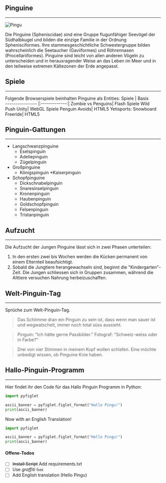 <article class=*markdown-body*>

# Pinguine
___

![Pingu](https://user-content.gitlab-static.net/82e30871822df67c271577ef1a5eb7cb5563d481/68747470733a2f2f75706c6f61642e77696b696d656469612e6f72672f77696b6970656469612f636f6d6d6f6e732f7468756d622f612f61312f46616c6b6c616e645f49736c616e64735f50656e6775696e735f33362e6a70672f33303070782d46616c6b6c616e645f49736c616e64735f50656e6775696e735f33362e6a7067)

Die Pinguine (Spheniscidae) sind eine Gruppe flugunfähiger Seevögel der Südhalbkugel und bilden die einzige Familie in der Ordnung Sphenisciformes. Ihre stammesgeschichtliche Schwestergruppe bilden wahrscheinlich die Seetaucher (Gaviiformes) und Röhrennasen (Procellariiformes). Pinguine sind leicht von allen anderen Vögeln zu unterscheiden und in herausragender Weise an das Leben im Meer und in den teilweise extremen Kältezonen der Erde angepasst.


## Spiele
___
Folgende Browserspiele beinhalten Pinguine als Entities:
Spiele           | Basis   
---------------- |:-------------:|
Zombie vs Penguins|	Flash Spiele
Wild Push	Unity| WebGL Spiele
Penguin Avoids|	HTML5
Yetisports: Snowboard Freeride|	HTML5

## Pinguin-Gattungen
___
* Langschwanzpinguine
  * Eselspinguin
  * Adeliepinguin
  * Zügelpinguin
* Großpinguine
  * Königspinguin
  *Kaiserpinguin
* Schopfpinguine
  * Dickschnabelpinguin
  * Snaresinselpinguin
  * Kronenpinguin
  * Haubenpinguin
  * Goldschopfpinguin
  * Felsenpinguin
  * Tristanpinguin

## Aufzucht
___
Die Aufzucht der Jungen Pinguine lässt sich in zwei Phasen unterteilen:

1. In den ersten zwei bis Wochen werden die Kücken permanent von einem Elternteil beaufsichtigt.
1. Sobald die Jungtiere herangewachseln sind, beginnt die "Kindergarten"-Zeit. Die Jungen schliessen sich in Gruppen zusammen, während die Alttiere versuchen Nahrung herbeizuschaffen.

## Welt-Pinguin-Tag
___
Sprüche zum Welt-Pinguin-Tag.

>Das Schlimme dran ein Pinguin zu sein ist, dass wenn man sauer ist und wegwatschelt, immer noch total süss aussieht.

>Pinguin: "Ich hätte gerne Passbilder." Fotograf: "Schweiz-weiss oder in Farbe?"

>Drei von vier Stimmen in meinem Kopf wollen schlafen. Eine möchte unbedigt wissen, ob Pinguine Knie haben.

## Hallo-Pinguin-Programm
___
Hier findet ihr den Code für das Hallo Pinguin Programm in Python:

```Python
import pyfiglet

ascii_banner = pyfiglet.figlet_format("Hallo Pingu!")
print(ascii_banner)
```
Now with an English Translation!
```Python
import pyfiglet

ascii_banner = pyfiglet.figlet_format("Hello Pingu!")
print(ascii_banner)
```
#### Offene-Todos

- [ ] ~~Install Script~~ Add requirements.txt
- [ ] Use _graffiti_ <span style="font-family:graffiti"> font
- [ ] Add English translation (Hello Pingu)
